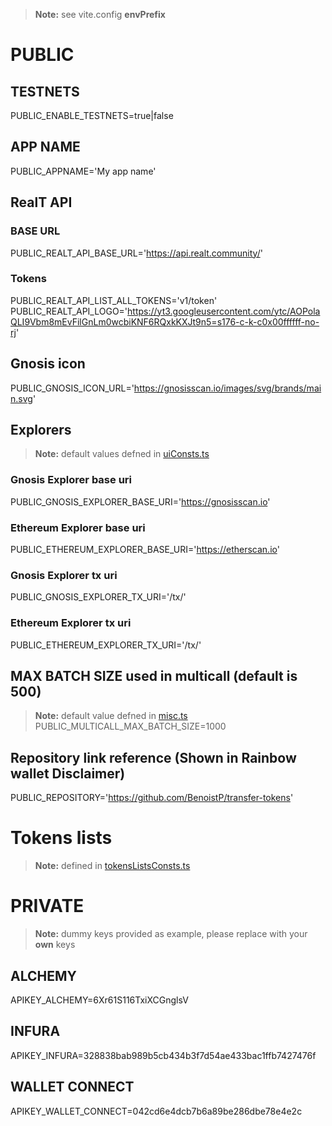 > **Note:** see vite.config **envPrefix**

# PUBLIC

## TESTNETS
PUBLIC_ENABLE_TESTNETS=true|false
## APP NAME
PUBLIC_APPNAME='My app name'

## RealT API
### BASE URL
PUBLIC_REALT_API_BASE_URL='https://api.realt.community/'
### Tokens
PUBLIC_REALT_API_LIST_ALL_TOKENS='v1/token'
PUBLIC_REALT_API_LOGO='https://yt3.googleusercontent.com/ytc/AOPolaQLI9Vbm8mEvFilGnLm0wcbiKNF6RQxkKXJt9n5=s176-c-k-c0x00ffffff-no-rj' 

## Gnosis icon
PUBLIC_GNOSIS_ICON_URL='https://gnosisscan.io/images/svg/brands/main.svg'

## Explorers
> **Note:** default values defned in [uiConsts.ts](src/app/js/constants/ui/uiConsts.ts)
### Gnosis Explorer base uri
PUBLIC_GNOSIS_EXPLORER_BASE_URI='https://gnosisscan.io'
### Ethereum Explorer base uri
PUBLIC_ETHEREUM_EXPLORER_BASE_URI='https://etherscan.io'

### Gnosis Explorer tx uri
PUBLIC_GNOSIS_EXPLORER_TX_URI='/tx/'
### Ethereum Explorer tx uri
PUBLIC_ETHEREUM_EXPLORER_TX_URI='/tx/'

## MAX BATCH SIZE used in multicall (default is 500)
> **Note:** default value defned in [misc.ts](src/app/js/constants/ui/misc.ts)
PUBLIC_MULTICALL_MAX_BATCH_SIZE=1000

## Repository link reference (Shown in Rainbow wallet Disclaimer)
PUBLIC_REPOSITORY='https://github.com/BenoistP/transfer-tokens'

# Tokens lists
> **Note:** defined in [tokensListsConsts.ts](src/app/js/constants/tokensLists.ts)

# PRIVATE
> **Note:**  dummy keys provided as example, please replace with your **own** keys
## ALCHEMY
APIKEY_ALCHEMY=6Xr61S116TxiXCGnglsV
## INFURA
APIKEY_INFURA=328838bab989b5cb434b3f7d54ae433bac1ffb7427476f
## WALLET CONNECT
APIKEY_WALLET_CONNECT=042cd6e4dcb7b6a89be286dbe78e4e2c